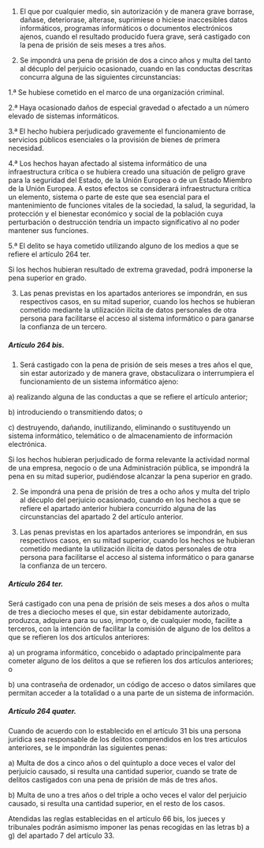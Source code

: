 1. El que por cualquier medio, sin autorización y de manera grave borrase, dañase, deteriorase, alterase, suprimiese o hiciese inaccesibles datos informáticos, programas informáticos o documentos electrónicos ajenos, cuando el resultado producido fuera grave, será castigado con la pena de prisión de seis meses a tres años.

2. Se impondrá una pena de prisión de dos a cinco años y multa del tanto al décuplo del perjuicio ocasionado, cuando en las conductas descritas concurra alguna de las siguientes circunstancias:

1.ª Se hubiese cometido en el marco de una organización criminal.

2.ª Haya ocasionado daños de especial gravedad o afectado a un número elevado de sistemas informáticos.

3.ª El hecho hubiera perjudicado gravemente el funcionamiento de servicios públicos esenciales o la provisión de bienes de primera necesidad.

4.ª Los hechos hayan afectado al sistema informático de una infraestructura crítica o se hubiera creado una situación de peligro grave para la seguridad del Estado, de la Unión Europea o de un Estado Miembro de la Unión Europea. A estos efectos se considerará infraestructura crítica un elemento, sistema o parte de este que sea esencial para el mantenimiento de funciones vitales de la sociedad, la salud, la seguridad, la protección y el bienestar económico y social de la población cuya perturbación o destrucción tendría un impacto significativo al no poder mantener sus funciones.

5.ª El delito se haya cometido utilizando alguno de los medios a que se refiere el artículo 264 ter.

Si los hechos hubieran resultado de extrema gravedad, podrá imponerse la pena superior en grado.

3. Las penas previstas en los apartados anteriores se impondrán, en sus respectivos casos, en su mitad superior, cuando los hechos se hubieran cometido mediante la utilización ilícita de datos personales de otra persona para facilitarse el acceso al sistema informático o para ganarse la confianza de un tercero.
##### Artículo 264 bis.

1. Será castigado con la pena de prisión de seis meses a tres años el que, sin estar autorizado y de manera grave, obstaculizara o interrumpiera el funcionamiento de un sistema informático ajeno:

a) realizando alguna de las conductas a que se refiere el artículo anterior;

b) introduciendo o transmitiendo datos; o

c) destruyendo, dañando, inutilizando, eliminando o sustituyendo un sistema informático, telemático o de almacenamiento de información electrónica.

Si los hechos hubieran perjudicado de forma relevante la actividad normal de una empresa, negocio o de una Administración pública, se impondrá la pena en su mitad superior, pudiéndose alcanzar la pena superior en grado.

2. Se impondrá una pena de prisión de tres a ocho años y multa del triplo al décuplo del perjuicio ocasionado, cuando en los hechos a que se refiere el apartado anterior hubiera concurrido alguna de las circunstancias del apartado 2 del artículo anterior.

3. Las penas previstas en los apartados anteriores se impondrán, en sus respectivos casos, en su mitad superior, cuando los hechos se hubieran cometido mediante la utilización ilícita de datos personales de otra persona para facilitarse el acceso al sistema informático o para ganarse la confianza de un tercero.
##### Artículo 264 ter.

Será castigado con una pena de prisión de seis meses a dos años o multa de tres a dieciocho meses el que, sin estar debidamente autorizado, produzca, adquiera para su uso, importe o, de cualquier modo, facilite a terceros, con la intención de facilitar la comisión de alguno de los delitos a que se refieren los dos artículos anteriores:

a) un programa informático, concebido o adaptado principalmente para cometer alguno de los delitos a que se refieren los dos artículos anteriores; o

b) una contraseña de ordenador, un código de acceso o datos similares que permitan acceder a la totalidad o a una parte de un sistema de información.

##### Artículo 264 quater.

Cuando de acuerdo con lo establecido en el artículo 31 bis una persona jurídica sea responsable de los delitos comprendidos en los tres artículos anteriores, se le impondrán las siguientes penas:

a) Multa de dos a cinco años o del quíntuplo a doce veces el valor del perjuicio causado, si resulta una cantidad superior, cuando se trate de delitos castigados con una pena de prisión de más de tres años.

b) Multa de uno a tres años o del triple a ocho veces el valor del perjuicio causado, si resulta una cantidad superior, en el resto de los casos.

Atendidas las reglas establecidas en el artículo 66 bis, los jueces y tribunales podrán asimismo imponer las penas recogidas en las letras b) a g) del apartado 7 del artículo 33.